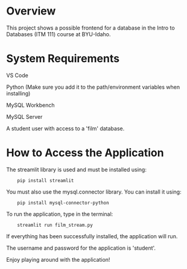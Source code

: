 # Overview

This project shows a possible frontend for a database in the Intro to Databases (ITM 111) course at BYU-Idaho.

# System Requirements

VS Code

Python (Make sure you add it to the path/environment variables when installing)

MySQL Workbench

MySQL Server

A student user with access to a 'film' database.

# How to Access the Application

The streamlit library is used and must be installed using:

```
    pip install streamlit
```

You must also use the mysql.connector library. You can install it using:

```
    pip install mysql-connector-python
```

To run the application, type in the terminal:

```
    streamlit run film_stream.py
```

If everything has been successfully installed, the application will run.

The username and password for the application is 'student'.

Enjoy playing around with the application!